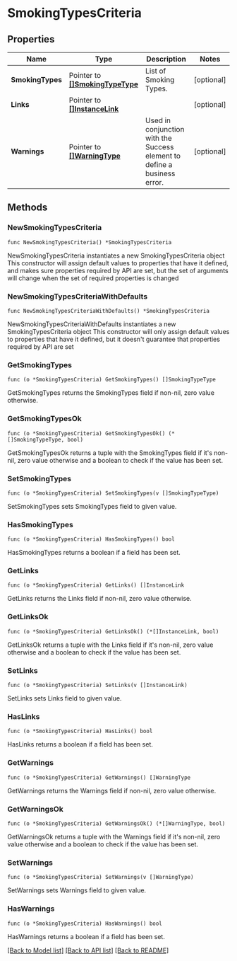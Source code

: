 # SmokingTypesCriteria

## Properties

Name | Type | Description | Notes
------------ | ------------- | ------------- | -------------
**SmokingTypes** | Pointer to [**[]SmokingTypeType**](SmokingTypeType.md) | List of Smoking Types. | [optional] 
**Links** | Pointer to [**[]InstanceLink**](InstanceLink.md) |  | [optional] 
**Warnings** | Pointer to [**[]WarningType**](WarningType.md) | Used in conjunction with the Success element to define a business error. | [optional] 

## Methods

### NewSmokingTypesCriteria

`func NewSmokingTypesCriteria() *SmokingTypesCriteria`

NewSmokingTypesCriteria instantiates a new SmokingTypesCriteria object
This constructor will assign default values to properties that have it defined,
and makes sure properties required by API are set, but the set of arguments
will change when the set of required properties is changed

### NewSmokingTypesCriteriaWithDefaults

`func NewSmokingTypesCriteriaWithDefaults() *SmokingTypesCriteria`

NewSmokingTypesCriteriaWithDefaults instantiates a new SmokingTypesCriteria object
This constructor will only assign default values to properties that have it defined,
but it doesn't guarantee that properties required by API are set

### GetSmokingTypes

`func (o *SmokingTypesCriteria) GetSmokingTypes() []SmokingTypeType`

GetSmokingTypes returns the SmokingTypes field if non-nil, zero value otherwise.

### GetSmokingTypesOk

`func (o *SmokingTypesCriteria) GetSmokingTypesOk() (*[]SmokingTypeType, bool)`

GetSmokingTypesOk returns a tuple with the SmokingTypes field if it's non-nil, zero value otherwise
and a boolean to check if the value has been set.

### SetSmokingTypes

`func (o *SmokingTypesCriteria) SetSmokingTypes(v []SmokingTypeType)`

SetSmokingTypes sets SmokingTypes field to given value.

### HasSmokingTypes

`func (o *SmokingTypesCriteria) HasSmokingTypes() bool`

HasSmokingTypes returns a boolean if a field has been set.

### GetLinks

`func (o *SmokingTypesCriteria) GetLinks() []InstanceLink`

GetLinks returns the Links field if non-nil, zero value otherwise.

### GetLinksOk

`func (o *SmokingTypesCriteria) GetLinksOk() (*[]InstanceLink, bool)`

GetLinksOk returns a tuple with the Links field if it's non-nil, zero value otherwise
and a boolean to check if the value has been set.

### SetLinks

`func (o *SmokingTypesCriteria) SetLinks(v []InstanceLink)`

SetLinks sets Links field to given value.

### HasLinks

`func (o *SmokingTypesCriteria) HasLinks() bool`

HasLinks returns a boolean if a field has been set.

### GetWarnings

`func (o *SmokingTypesCriteria) GetWarnings() []WarningType`

GetWarnings returns the Warnings field if non-nil, zero value otherwise.

### GetWarningsOk

`func (o *SmokingTypesCriteria) GetWarningsOk() (*[]WarningType, bool)`

GetWarningsOk returns a tuple with the Warnings field if it's non-nil, zero value otherwise
and a boolean to check if the value has been set.

### SetWarnings

`func (o *SmokingTypesCriteria) SetWarnings(v []WarningType)`

SetWarnings sets Warnings field to given value.

### HasWarnings

`func (o *SmokingTypesCriteria) HasWarnings() bool`

HasWarnings returns a boolean if a field has been set.


[[Back to Model list]](../README.md#documentation-for-models) [[Back to API list]](../README.md#documentation-for-api-endpoints) [[Back to README]](../README.md)


